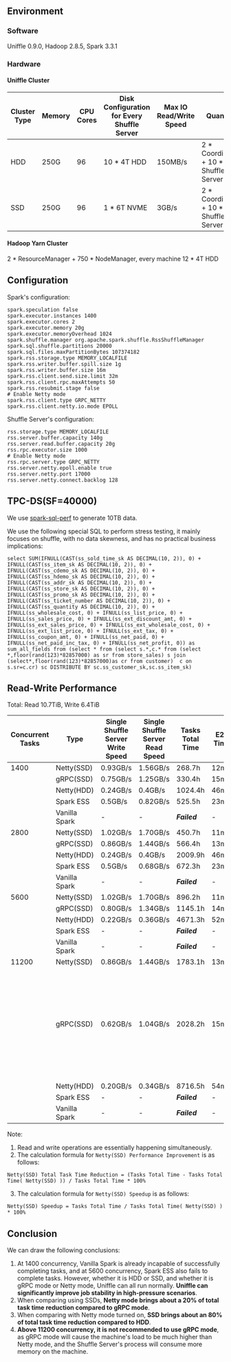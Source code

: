 <!--
  ~ Licensed to the Apache Software Foundation (ASF) under one or more
  ~ contributor license agreements.  See the NOTICE file distributed with
  ~ this work for additional information regarding copyright ownership.
  ~ The ASF licenses this file to You under the Apache License, Version 2.0
  ~ (the "License"); you may not use this file except in compliance with
  ~ the License.  You may obtain a copy of the License at
  ~
  ~    http://www.apache.org/licenses/LICENSE-2.0
  ~
  ~ Unless required by applicable law or agreed to in writing, software
  ~ distributed under the License is distributed on an "AS IS" BASIS,
  ~ WITHOUT WARRANTIES OR CONDITIONS OF ANY KIND, either express or implied.
  ~ See the License for the specific language governing permissions and
  ~ limitations under the License.
  -->

## Environment

### Software

Uniffle 0.9.0, Hadoop 2.8.5, Spark 3.3.1

### Hardware

#### Uniffle Cluster

| Cluster Type | Memory | CPU Cores | Disk Configuration for Every Shuffle Server | Max IO Read/Write Speed | Quantity                              | Network Bandwidth |
|--------------|--------|-----------|---------------------------------------------|-------------------------|---------------------------------------|-------------------|
| HDD          | 250G   | 96        | 10 * 4T HDD                                 | 150MB/s                 | 2 * Coordinator + 10 * Shuffle Server | 25GB/s            |
| SSD          | 250G   | 96        | 1 * 6T NVME                                 | 3GB/s                   | 2 * Coordinator + 10 * Shuffle Server | 25GB/s            |

#### Hadoop Yarn Cluster

2 * ResourceManager + 750 * NodeManager, every machine 12 * 4T HDD

## Configuration

Spark's configuration:

  ````
  spark.speculation false
  spark.executor.instances 1400
  spark.executor.cores 2
  spark.executor.memory 20g
  spark.executor.memoryOverhead 1024
  spark.shuffle.manager org.apache.spark.shuffle.RssShuffleManager
  spark.sql.shuffle.partitions 20000
  spark.sql.files.maxPartitionBytes 107374182
  spark.rss.storage.type MEMORY_LOCALFILE
  spark.rss.writer.buffer.spill.size 1g
  spark.rss.writer.buffer.size 16m
  spark.rss.client.send.size.limit 32m
  spark.rss.client.rpc.maxAttempts 50
  spark.rss.resubmit.stage false
  # Enable Netty mode
  spark.rss.client.type GRPC_NETTY
  spark.rss.client.netty.io.mode EPOLL
  ````

Shuffle Server's configuration:

  ````
  rss.storage.type MEMORY_LOCALFILE
  rss.server.buffer.capacity 140g
  rss.server.read.buffer.capacity 20g
  rss.rpc.executor.size 1000
  # Enable Netty mode
  rss.rpc.server.type GRPC_NETTY
  rss.server.netty.epoll.enable true
  rss.server.netty.port 17000
  rss.server.netty.connect.backlog 128
  ````

## TPC-DS(SF=40000)

We use [spark-sql-perf](https://github.com/databricks/spark-sql-perf) to generate 10TB data.

We use the following special SQL to perform stress testing, it mainly focuses on shuffle, with no data skewness, and has
no practical business implications:

````
select SUM(IFNULL(CAST(ss_sold_time_sk AS DECIMAL(10, 2)), 0) + IFNULL(CAST(ss_item_sk AS DECIMAL(10, 2)), 0) + IFNULL(CAST(ss_cdemo_sk AS DECIMAL(10, 2)), 0) + IFNULL(CAST(ss_hdemo_sk AS DECIMAL(10, 2)), 0) + IFNULL(CAST(ss_addr_sk AS DECIMAL(10, 2)), 0) + IFNULL(CAST(ss_store_sk AS DECIMAL(10, 2)), 0) + IFNULL(CAST(ss_promo_sk AS DECIMAL(10, 2)), 0) + IFNULL(CAST(ss_ticket_number AS DECIMAL(10, 2)), 0) + IFNULL(CAST(ss_quantity AS DECIMAL(10, 2)), 0) + IFNULL(ss_wholesale_cost, 0) + IFNULL(ss_list_price, 0) + IFNULL(ss_sales_price, 0) + IFNULL(ss_ext_discount_amt, 0) + IFNULL(ss_ext_sales_price, 0) + IFNULL(ss_ext_wholesale_cost, 0) + IFNULL(ss_ext_list_price, 0) + IFNULL(ss_ext_tax, 0) + IFNULL(ss_coupon_amt, 0) + IFNULL(ss_net_paid, 0) + IFNULL(ss_net_paid_inc_tax, 0) + IFNULL(ss_net_profit, 0)) as sum_all_fields from (select * from (select s.*,c.* from (select *,floor(rand(123)*82857000) as sr from store_sales) s join (select*,floor(rand(123)*82857000)as cr from customer)  c on s.sr=c.cr) sc DISTRIBUTE BY sc.ss_customer_sk,sc.ss_item_sk)
````

## Read-Write Performance

Total: Read 10.7TiB, Write 6.4TiB

| Concurrent Tasks | Type          | Single Shuffle Server Write Speed | Single Shuffle Server Read Speed | Tasks Total Time | E2E Time | Netty(SSD) Speedup | Netty(SSD) Total Task Time Reduction | Notes                                                                                                                                                                                                                                         |
|------------------|---------------|-----------------------------------|----------------------------------|------------------|----------|--------------------|--------------------------------------|-----------------------------------------------------------------------------------------------------------------------------------------------------------------------------------------------------------------------------------------------|
| 1400             | Netty(SSD)    | 0.93GB/s                          | 1.56GB/s                         | 268.7h           | 12min    | -                  | -                                    |                                                                                                                                                                                                                                               |
|                  | gRPC(SSD)     | 0.75GB/s                          | 1.25GB/s                         | 330.4h           | 15min    | 123.02%            | 18.67%                               |                                                                                                                                                                                                                                               |
|                  | Netty(HDD)    | 0.24GB/s                          | 0.4GB/s                          | 1024.4h          | 46min    | 381.12%            | 73.77%                               |                                                                                                                                                                                                                                               |
|                  | Spark ESS     | 0.5GB/s                           | 0.82GB/s                         | 525.5h           | 23min    | 195.56%            | 48.88%                               |                                                                                                                                                                                                                                               |
|                  | Vanilla Spark | -                                 | -                                | __*Failed*__     | -        | -                  | -                                    |                                                                                                                                                                                                                                               |
| 2800             | Netty(SSD)    | 1.02GB/s                          | 1.70GB/s                         | 450.7h           | 11min    | -                  | -                                    |                                                                                                                                                                                                                                               |
|                  | gRPC(SSD)     | 0.86GB/s                          | 1.44GB/s                         | 566.4h           | 13min    | 125.64%            | 20.42%                               |                                                                                                                                                                                                                                               |
|                  | Netty(HDD)    | 0.24GB/s                          | 0.4GB/s                          | 2009.9h          | 46min    | 445.83%            | 77.6%                                |                                                                                                                                                                                                                                               |
|                  | Spark ESS     | 0.5GB/s                           | 0.68GB/s                         | 672.3h           | 23min    | 149.19%            | 32.96%                               |                                                                                                                                                                                                                                               |
|                  | Vanilla Spark | -                                 | -                                | __*Failed*__     | -        | -                  | -                                    |                                                                                                                                                                                                                                               |
| 5600             | Netty(SSD)    | 1.02GB/s                          | 1.70GB/s                         | 896.2h           | 11min    | -                  | -                                    |                                                                                                                                                                                                                                               |
|                  | gRPC(SSD)     | 0.80GB/s                          | 1.34GB/s                         | 1145.1h          | 14min    | 127.74%            | 21.72%                               |                                                                                                                                                                                                                                               |
|                  | Netty(HDD)    | 0.22GB/s                          | 0.36GB/s                         | 4671.3h          | 52min    | 520.98%            | 80.8%                                |                                                                                                                                                                                                                                               |
|                  | Spark ESS     | -                                 | -                                | __*Failed*__     | -        | -                  | -                                    |                                                                                                                                                                                                                                               |
|                  | Vanilla Spark | -                                 | -                                | __*Failed*__     | -        | -                  | -                                    |                                                                                                                                                                                                                                               |
| 11200            | Netty(SSD)    | 0.86GB/s                          | 1.44GB/s                         | 1783.1h          | 13min    | -                  | -                                    |                                                                                                                                                                                                                                               |
|                  | gRPC(SSD)     | 0.62GB/s                          | 1.04GB/s                         | 2028.2h          | 15min    | 113.74%            | 12.08%                               | At 11200 concurrency, gRPC requires reducing `rss.rpc.executor.size` to 200 to run tasks successfully. Shuffle Server memory usage and CPU load are higher in gRPC mode than in Netty mode. It's very easy to encounter OOM. Not recommended. |
|                  | Netty(HDD)    | 0.20GB/s                          | 0.34GB/s                         | 8716.5h          | 54min    | 488.61%            | 79.5%                                |                                                                                                                                                                                                                                               |
|                  | Spark ESS     | -                                 | -                                | __*Failed*__     | -        | -                  | -                                    |                                                                                                                                                                                                                                               |
|                  | Vanilla Spark | -                                 | -                                | __*Failed*__     | -        | -                  | -                                    |                                                                                                                                                                                                                                               |

Note:

1. Read and write operations are essentially happening simultaneously.
2. The calculation formula for `Netty(SSD) Performance Improvement` is as follows:

````
Netty(SSD) Total Task Time Reduction = (Tasks Total Time - Tasks Total Time( Netty(SSD) )) / Tasks Total Time * 100%
````

3. The calculation formula for `Netty(SSD) Speedup` is as follows:

````
Netty(SSD) Speedup = Tasks Total Time / Tasks Total Time( Netty(SSD) ) * 100%
````

## Conclusion

We can draw the following conclusions:

1. At 1400 concurrency, Vanilla Spark is already incapable of successfully completing tasks, and at 5600 concurrency,
   Spark
   ESS also fails to complete tasks. However, whether it is HDD or SSD, and whether it is gRPC mode or Netty mode,
   Uniffle can all run normally. **Uniffle can significantly improve job stability in high-pressure scenarios**.
2. When comparing using SSDs, **Netty mode brings about a 20% of total task time reduction compared to gRPC mode**.
3. When comparing with Netty mode turned on, **SSD brings about an 80% of total task time reduction compared to HDD**.
4. **Above 11200 concurrency, it is not recommended to use gRPC mode**, as gRPC mode will cause the machine's load
   to be much higher than Netty mode, and the Shuffle Server's process will consume more memory on the machine.
